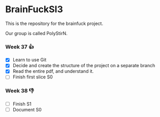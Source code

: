 # BrainFuckSI3

This is the repository for the brainfuck project.

Our group is called PolyStirN.

### Week 37 :+1:

- [x] Learn to use Git
- [x] Decide and create the structure of the project on a separate branch
- [x] Read the entire pdf, and understand it.
- [ ] Finish first slice S0

### Week 38 :-1:

- [ ] Finish S1
- [ ] Document S0